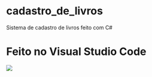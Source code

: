 # cadastro_de_livros
Sistema de cadastro de livros feito com C#

# Feito no Visual Studio Code

<img src ="https://growiz.com.br/wp-content/uploads/2020/08/kisspng-c-programming-language-logo-microsoft-visual-stud-atlas-portfolio-5b899192d7c600.1628571115357423548838.png"/>
